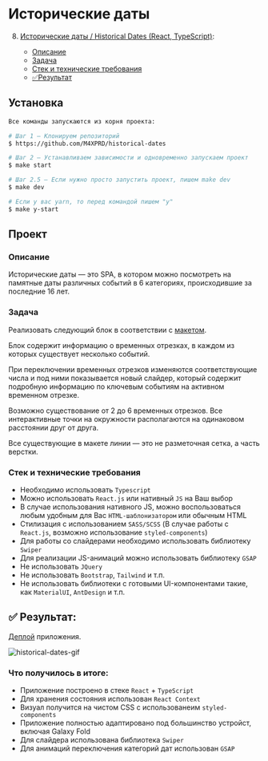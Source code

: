 # Исторические даты

8. [Исторические даты / Historical Dates (React, TypeScript)](#dates):
   
    * [Описание](#dates-description)
    * [Задача](#dates-task)
    * [Стек и технические требования](#dates-stack)
    * [✅Результат](#dates-result)
  
## Установка 

```sh
Все команды запускаются из корня проекта:

# Шаг 1 — Клонируем репозиторий
$ https://github.com/M4XPRD/historical-dates

# Шаг 2 — Устанавливаем зависимости и одновременно запускаем проект
$ make start

# Шаг 2.5 — Если нужно просто запустить проект, пишем make dev
$ make dev

# Если у вас yarn, то перед командой пишем "y"
$ make y-start
```

## Проект

### **Описание**
<a name="dates-description"></a>

Исторические даты — это SPA, в котором можно посмотреть на памятные даты различных событий в 6 категориях, происходившие за последние 16 лет.

### **Задача**
<a name="dates-task"></a>

Реализовать следующий блок в соответствии с [макетом](https://www.figma.com/file/YXCbNT4Jf9INk62BKTZw1z/%D0%A2%D0%B5%D1%81%D1%82%D0%BE%D0%B2%D0%BE%D0%B5-%D0%B7%D0%B0%D0%B4%D0%B0%D0%BD%D0%B8%D0%B5?type=design&node-id=0%3A1&mode=design&t=sI8PJmPjAJpv6yTj-1).

Блок содержит информацию о временных отрезках, в каждом из которых существует несколько событий.

При переключении временных отрезков изменяются соответствующие числа и под ними показывается новый слайдер, который содержит подробную информацию по ключевым событиям на активном временном отрезке.

Возможно существование от 2 до 6 временных отрезков. Все интерактивные точки на окружности располагаются на одинаковом расстоянии друг от друга.

Все существующие в макете линии — это не разметочная сетка, а часть верстки.

### **Стек и технические требования**
<a name="dates-stack"></a>

- Необходимо использовать `Typescript`
- Можно использовать `React.js` или нативный `JS` на Ваш выбор
- В случае использования нативного JS, можно воспользоваться любым удобным для Вас `HTML-шаблонизатором` или обычным HTML
- Стилизация с использованием `SASS/SCSS` (В случае работы с `React.js`, возможно использование `styled-components`)
- Для работы со слайдерами необходимо использовать библиотеку `Swiper`
- Для реализации JS-анимаций можно использовать библиотеку `GSAP`
- Не использовать `JQuery`
- Не использовать `Bootstrap`, `Tailwind` и т.п.
- Не использовать библиотеки с готовыми UI-компонентами такие, как `MaterialUI`, `AntDesign` и т.п.


## ✅ Результат:
<a name="dates-result"></a>

[Деплой](https://bit.ly/historical-dates-m4xprd) приложения.

![historical-dates-gif](https://github.com/M4XPRD/historical-dates/assets/86636158/25b1902e-d03f-46f8-a598-130a37210186)

### Что получилось в итоге:
   - Приложение построено в стеке `React` + `TypeScript`
   - Для хранения состояния использован `React Context`
   - Визуал получится на чистом CSS с использованеим `styled-components`
   - Приложение полностью адаптировано под большинство устройст, включая Galaxy Fold
   - Для слайдера использована библиотека `Swiper`
   - Для анимаций переключения категорий дат использован `GSAP`
